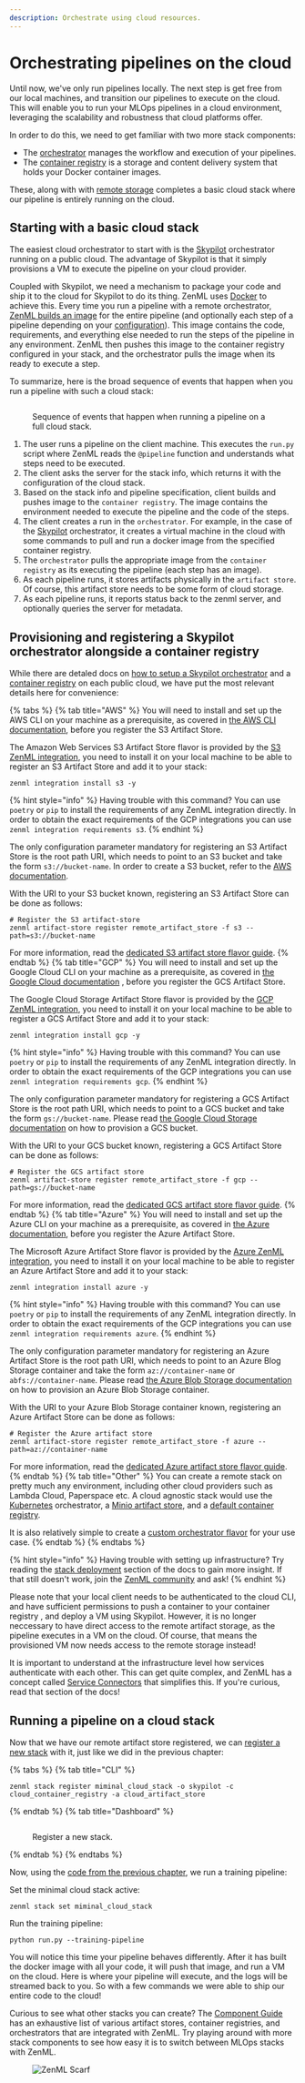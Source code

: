 ```yaml
---
description: Orchestrate using cloud resources.
---
```


# Orchestrating pipelines on the cloud

Until now, we've only run pipelines locally. The next step is get free from our local machines, and transition our pipelines to execute on the cloud. This will enable you to run your MLOps pipelines in a cloud environment, leveraging the scalability and robustness that cloud platforms offer.

In order to do this, we need to get familiar with two more stack components: 

- The [orchestrator](../../stacks-and-components/component-guide/orchestrators/) manages the workflow and execution of your pipelines.
- The [container registry](../../stacks-and-components/component-guide/container-registries/) is a storage and content delivery system that holds your Docker container images.

These, along with with [remote storage](remote-storage.md) completes a basic cloud stack where our pipeline is entirely running on the cloud. 

## Starting with a basic cloud stack

The easiest cloud orchestrator to start with is the [Skypilot](https://skypilot.readthedocs.io/) orchestrator running on a public cloud. The advantage of Skypilot is that it simply provisions a VM to execute the pipeline on your cloud provider.

Coupled with Skypilot, we need a mechanism to package your code and ship it to the cloud for Skypilot to do its thing. ZenML uses [Docker](https://www.docker.com/) to achieve this. Every time you run a pipeline with a remote orchestrator, [ZenML builds an image](../advanced-guide/infrastructure-management/connect-your-git-repository.md) for the entire pipeline (and optionally each step of a pipeline depending on your [configuration](../advanced-guide/infrastructure-management/containerize-your-pipeline.md)). This image contains the code, requirements, and everything else needed to run the steps of the pipeline in any environment. ZenML then pushes this image to the container registry configured in your stack, and the orchestrator pulls the image when its ready to execute a step.

To summarize, here is the broad sequence of events that happen when you run a pipeline with such a cloud stack:

<figure><img src="../../.gitbook/assets/cloud_orchestration_run.png" alt=""><figcaption><p>Sequence of events that happen when running a pipeline on a full cloud stack.</p></figcaption></figure>

1. The user runs a pipeline on the client machine. This executes the `run.py` script where ZenML reads the `@pipeline` function and understands what steps need to be executed.
2. The client asks the server for the stack info, which returns it with the configuration of the cloud stack.
3. Based on the stack info and pipeline specification, client builds and pushes image to the `container registry`. The image contains the environment needed to execute the pipeline and the code of the steps.
4. The client creates a run in the `orchestrator`. For example, in the case of the [Skypilot](https://skypilot.readthedocs.io/) orchestrator, it creates a virtual machine in the cloud with some commands to pull and run a docker image from the specified container registry.  
5. The `orchestrator` pulls the appropriate image from the `container registry` as its executing the pipeline (each step has an image).
6. As each pipeline runs, it stores artifacts physically in the `artifact store`. Of course, this artifact store needs to be some form of cloud storage.
7. As each pipeline runs, it reports status back to the zenml server, and optionally queries the server for metadata.

## Provisioning and registering a Skypilot orchestrator alongside a container registry

While there are detaled docs on [how to setup a Skypilot orchestrator](../../stacks-and-components/component-guide/orchestrators/skypilot-vm.md) and a [container registry](../../stacks-and-components/component-guide/container-registries/container-registries.md) on each public cloud, we have put the most relevant details here for convenience:

{% tabs %}
{% tab title="AWS" %}
You will need to install and set up the AWS CLI on your machine as a
prerequisite, as covered in [the AWS CLI documentation](https://docs.aws.amazon.com/cli/latest/userguide/getting-started-install.html), before
you register the S3 Artifact Store.

The Amazon Web Services S3 Artifact Store flavor is provided by the [S3 ZenML integration](../../stacks-and-components/component-guide/artifact-stores/s3.md), you need to install it on your local machine to be able to register an S3 Artifact Store and add it to your stack:

```shell
zenml integration install s3 -y
```

{% hint style="info" %}
Having trouble with this command? You can use `poetry` or `pip` to install the requirements of any ZenML integration directly. In order to obtain the exact requirements of the GCP integrations you can use `zenml integration requirements s3`.
{% endhint %}

The only configuration parameter mandatory for registering an S3 Artifact Store is the root path URI, which needs to point to an S3 bucket and take the form `s3://bucket-name`. In order to create a S3 bucket, refer to the [AWS documentation](https://docs.aws.amazon.com/AmazonS3/latest/userguide/create-bucket-overview.html).

With the URI to your S3 bucket known, registering an S3 Artifact Store can be done as follows:

```shell
# Register the S3 artifact-store
zenml artifact-store register remote_artifact_store -f s3 --path=s3://bucket-name
```

For more information, read the [dedicated S3 artifact store flavor guide](../../stacks-and-components/component-guide/artifact-stores/s3.md).
{% endtab %}
{% tab title="GCP" %}
You will need to install and set up the Google Cloud CLI on your machine as a prerequisite, as covered in [the Google Cloud documentation](https://cloud.google.com/sdk/docs/install-sdk) , before you register the GCS Artifact Store.

The Google Cloud Storage Artifact Store flavor is provided by the [GCP ZenML integration](../../stacks-and-components/component-guide/artifact-stores/gcp.md), you need to install it on your local machine to be able to register a GCS Artifact Store and add it to your stack:

```shell
zenml integration install gcp -y
```

{% hint style="info" %}
Having trouble with this command? You can use `poetry` or `pip` to install the requirements of any ZenML integration directly. In order to obtain the exact requirements of the GCP integrations you can use `zenml integration requirements gcp`.
{% endhint %}

The only configuration parameter mandatory for registering a GCS Artifact Store is the root path URI, which needs to point to a GCS bucket and take the form `gs://bucket-name`. Please
read [the Google Cloud Storage documentation](https://cloud.google.com/storage/docs/creating-buckets) on how to provision a GCS bucket.

With the URI to your GCS bucket known, registering a GCS Artifact Store can be done as follows:

```shell
# Register the GCS artifact store
zenml artifact-store register remote_artifact_store -f gcp --path=gs://bucket-name
```

For more information, read the [dedicated GCS artifact store flavor guide](../../stacks-and-components/component-guide/artifact-stores/gcp.md).
{% endtab %}
{% tab title="Azure" %}
You will need to install and set up the Azure CLI on your machine as a prerequisite, as covered in [the Azure documentation](https://learn.microsoft.com/en-us/cli/azure/install-azure-cli), before you register the Azure Artifact Store.

The Microsoft Azure Artifact Store flavor is provided by the [Azure ZenML integration](../../stacks-and-components/component-guide/artifact-stores/azure.md), you need to install it on your local machine to be able to register an Azure Artifact Store and add it to your stack:

```shell
zenml integration install azure -y
```

{% hint style="info" %}
Having trouble with this command? You can use `poetry` or `pip` to install the requirements of any ZenML integration directly. In order to obtain the exact requirements of the GCP integrations you can use `zenml integration requirements azure`.
{% endhint %}

The only configuration parameter mandatory for registering an Azure Artifact Store is the root path URI, which needs to
point to an Azure Blog Storage container and take the form `az://container-name` or `abfs://container-name`. Please
read [the Azure Blob Storage documentation](https://docs.microsoft.com/en-us/azure/storage/blobs/storage-quickstart-blobs-portal)
on how to provision an Azure Blob Storage container.

With the URI to your Azure Blob Storage container known, registering an Azure Artifact Store can be done as follows:

```shell
# Register the Azure artifact store
zenml artifact-store register remote_artifact_store -f azure --path=az://container-name
```

For more information, read the [dedicated Azure artifact store flavor guide](../../stacks-and-components/component-guide/artifact-stores/azure.md).
{% endtab %}
{% tab title="Other" %}
You can create a remote stack on pretty much any environment, including other cloud providers such as Lambda Cloud, Paperspace etc. A cloud agnostic stack would use the [Kubernetes](../../stacks-and-components/component-guide/orchestrators/kubernetes.md) orchestrator, a [Minio artifact store](../../stacks-and-components/component-guide/artifact-stores/artifact-stores.md), and a [default container registry](../../stacks-and-components/component-guide/container-registries/default.md).

It is also relatively simple to create a [custom orchestrator flavor](../../stacks-and-components/custom-solutions/implement-a-custom-stack-component.md) for your use case.
{% endtab %}
{% endtabs %}

{% hint style="info" %}
Having trouble with setting up infrastructure? Try reading the [stack deployment](../../stacks-and-components/stack-deployment/) section of the docs to gain more insight. If that still doesn't work, join the [ZenML community](https://zenml.io/slack) and ask!
{% endhint %}

Please note that your local client needs to be authenticated to the cloud CLI, and have sufficient permissions to push a container to your container registry , and deploy a VM using Skypilot. However, it is no longer neccessary to have direct access to the remote artifact storage, as the pipeline executes in a VM on the cloud. Of course, that means the provisioned VM now needs access to the remote storage instead!

It is important to understand at the infrastructure level how services authenticate with each other. This can get quite complex, and ZenML has a concept called [Service Connectors](../../stacks-and-components/auth-management/auth-management.md) that simplifies this. If you're curious, read that section of the docs!

## Running a pipeline on a cloud stack

Now that we have our remote artifact store registered, we can [register a new stack](understand-stacks.md#registering-a-stack) with it, just like we did in the previous chapter:

{% tabs %}
{% tab title="CLI" %}
```shell
zenml stack register miminal_cloud_stack -o skypilot -c cloud_container_registry -a cloud_artifact_store
```
{% endtab %}
{% tab title="Dashboard" %}
<figure><img src="../../.gitbook/assets/CreateStack.png" alt=""><figcaption><p>Register a new stack.</p></figcaption></figure>
{% endtab %}
{% endtabs %}

Now, using the [code from the previous chapter](understand-stacks.md#run-a-pipeline-on-the-new-local-stack), we run a training
pipeline:

Set the minimal cloud stack active:

```shell
zenml stack set miminal_cloud_stack
```

Run the training pipeline:
```shell
python run.py --training-pipeline
```
 
You will notice this time your pipeline behaves differently. After it has built the docker image with all your code, it will push that image, and run a VM on the cloud. Here is where your pipeline will execute, and the logs will be streamed back to you. So with a few commands we were able to ship our entire code to the cloud!

Curious to see what other stacks you can create? The [Component Guide](../../stacks-and-components/component-guide/) has an exhaustive list of various artifact stores, container registries, and orchestrators that are integrated with ZenML. Try playing around with more stack components to see how easy it is to switch between MLOps stacks with ZenML.

<!-- For scarf -->
<figure><img alt="ZenML Scarf" referrerpolicy="no-referrer-when-downgrade" src="https://static.scarf.sh/a.png?x-pxid=f0b4f458-0a54-4fcd-aa95-d5ee424815bc" /></figure>
